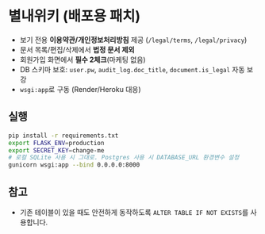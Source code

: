 # 별내위키 (배포용 패치)

- 보기 전용 **이용약관/개인정보처리방침** 제공 (`/legal/terms`, `/legal/privacy`)
- 문서 목록/편집/삭제에서 **법정 문서 제외**
- 회원가입 화면에서 **필수 2체크**(마케팅 없음)
- DB 스키마 보호: `user.pw`, `audit_log.doc_title`, `document.is_legal` 자동 보강
- `wsgi:app`로 구동 (Render/Heroku 대응)

## 실행
```bash
pip install -r requirements.txt
export FLASK_ENV=production
export SECRET_KEY=change-me
# 로컬 SQLite 사용 시 그대로. Postgres 사용 시 DATABASE_URL 환경변수 설정
gunicorn wsgi:app --bind 0.0.0.0:8000
```

## 참고
- 기존 테이블이 있을 때도 안전하게 동작하도록 `ALTER TABLE IF NOT EXISTS`를 사용합니다.
